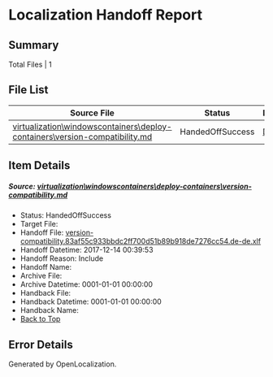 # <a name='report-top'></a> Localization Handoff Report

## Summary
 Total Files | 1

## File List
 Source File | Status | Details 
 ----------- | ------ | ------- 
 [virtualization\windowscontainers\deploy-containers\version-compatibility.md](https://github.com/Microsoft/Virtualization-Documentation-Private/blob/7b58ed1779d8475abe5b9e8e69f764972882063d/virtualization/windowscontainers/deploy-containers/version-compatibility.md) | HandedOffSuccess | [Details](#e3e9d0ba52f7dddfa2f40a9d243467ab474b459e302)

## Item Details
##### <a name='e3e9d0ba52f7dddfa2f40a9d243467ab474b459e302'></a> Source: [virtualization\windowscontainers\deploy-containers\version-compatibility.md](https://github.com/Microsoft/Virtualization-Documentation-Private/blob/7b58ed1779d8475abe5b9e8e69f764972882063d/virtualization/windowscontainers/deploy-containers/version-compatibility.md)
* Status: HandedOffSuccess
* Target File: 
* Handoff File: [version-compatibility.83af55c933bbdc2ff700d51b89b918de7276cc54.de-de.xlf](https://github.com/MicrosoftDocs/Virtualization-Documentation-Private.handoff/blob/452caed823adbba69d3ced731863e3a8b5cb1ff9/ol-handoff/MicrosoftDocs/Virtualization-Documentation-Private.de-de/live/version-compatibility.83af55c933bbdc2ff700d51b89b918de7276cc54.de-de.xlf)
* Handoff Datetime: 2017-12-14 00:39:53
* Handoff Reason: Include
* Handoff Name: 
* Archive File: 
* Archive Datetime: 0001-01-01 00:00:00
* Handback File: 
* Handback Datetime: 0001-01-01 00:00:00
* Handback Name: 
* [Back to Top](#report-top)


## Error Details

Generated by OpenLocalization.
